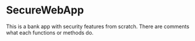 # SecureWebApp
This is a bank app with security features from scratch. There are comments what each functions or methods do.
